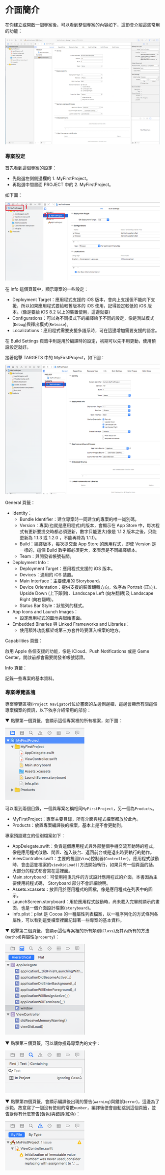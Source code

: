 # 介面簡介

在你建立或開啟一個專案後，可以看到整個專案的內容如下，這節會介紹這些常用的功能：

![open_project04](../images/open_project/open_project04.png)


### 專案設定

首先看到這個專案的設定：

- 先點選左側側邊欄的 1. MyFirstProject。
- 再點選中間畫面 PROJECT 中的 2. MyFirstProject。

如下圖：

![interface_intro05](../images/interface_intro/interface_intro05.png)

在 Info 這個頁籤中，顯示專案的一些設定：

- Deployment Target：應用程式支援的 iOS 版本，會向上支援但不能向下支援，所以如果應用程式要給較舊版本的 iOS 使用，記得設定較低的 iOS 版本。(像是要給 iOS 8.2 以上的裝置使用，這邊就要)
- Configurations：可以為不同模式下的編譯給予不同的設定，像是測試模式(`Debug`)與釋出模式(`Release`)。
- Localizations：應用程式需要支援多語系時，可在這邊增加需要支援的語言。

在 Build Settings 頁籤中則是用於編譯時的設定，初期可以先不用更動，使用預設設定就好。

接著點擊 TARGETS 中的 MyFirstProject，如下圖：

![interface_intro06](../images/interface_intro/interface_intro06.png)

General 頁籤：

- Identity：
  - Bundle Identifier：建立專案時一同建立的專案的唯一識別碼。
  - Version：專案(也就是應用程式)的版本，會顯示在 App Store 中，每次程式有更新要提交時都必須更新，數字只能更大(像是 1.1.2 版本之後，只能更新為 1.1.3 或 1.2.0 ，不能再降為 1.1.1)。
  - Build：編譯版本，每次提交至 App Store 的應用程式，即使 Version 是一樣的，這個 Build 數字都必須更大，來表示是不同編譯版本。
  - Team：與開發者帳號有關。
- Deployment Info：
  - Deployment Target：應用程式支援的 iOS 版本。
  - Devices：適用的 iOS 裝置。
  - Main Interface：主要使用的 Storyboard。
  - Device Orientation：提供支援的裝置翻轉方向，依序為 Portrait (正向)、Upside Down (上下顛倒)、Landscape Left (向左翻轉)及 Landscape Right (向右翻轉)。
  - Status Bar Style：狀態列的樣式。
- App Icons and Launch Images：
  - 設定應用程式的圖示與起始畫面。
- Embedded Binaries 與 Linked Frameworks and Libraries：
  - 使用額外功能框架或第三方套件時要匯入檔案的地方。

Capabilities 頁籤：

啟用 Apple 各個支援的功能，像是 iCloud、Push Notifications 或是 Game Center。開啟前都會需要開發者帳號認證。

Info 頁籤：

記錄一些專案的基本資料。


### 專案導覽區塊

專案導覽區塊(`Project Navigator`)位於畫面的左邊側邊欄，這邊會顯示有關這個專案檔案的資訊，以下依序介紹常用的部份：

▼ 點擊第一個頁籤，會顯示這個專案裡的所有檔案，如下圖：

![interface_intro01](../images/interface_intro/interface_intro01.png)

可以看到兩個目錄，一個與專案名稱相同`MyFirstProject`，另一個為`Products`。

- MyFirstProject：專案主要目錄，所有介面與程式檔案都放於此內。
- Products：放置專案編譯後的檔案，基本上是不會更動到。

專案預設建立的個別檔案如下：

- AppDelegate.swift：負責這個應用程式與外部整個手機交流互動時的程式，像是應用程式啟動、閒置、進入後台、返回前台或是退出時要執行的動作。
- ViewController.swift：主要的視圖(`View`)控制器(`Controller`)，應用程式啟動時，會由這隻檔案的`viewDidLoad()`方法開始執行，如果只有一個頁面的話，大部分的程式都會寫在這裡面。
- Main.storyboard：可使用拖曳元件的方式設計應用程式的介面，本書因為主要使用純程式碼， Storyboard 部分不會詳細說明。
- Assets.xcassets：放置用於應用程式的圖檔，像是應用程式在列表中的圖示。
- LaunchScreen.storyboard：用於應用程式啟動時，尚未載入完畢前顯示的畫面，也是一個介面設計檔案(`storyboard`)。
- Info.plist：plist 是 Cocoa 的一種屬性列表檔案，以一種序列化的方式條列各屬性，可以看到這隻檔案裡面記錄著一些專案的基本資料。

▼ 點擊第二個頁籤，會顯示這個專案裡的所有類別(`Class`)及其內所有的方法(`method`)與屬性(`property`)：

![interface_intro02](../images/interface_intro/interface_intro02.png)

▼ 點擊第三個頁籤，可以讓你搜尋專案內的文字：

![interface_intro03](../images/interface_intro/interface_intro03.png)

▼ 點擊第四個頁籤，會顯示編譯後出現的警告(`warning`)與錯誤(`error`)，這邊為了示範，故意寫了一個沒有使用的常數`number`，編譯後便會自動跳到這個頁籤，並告訴你有什麼警告(黃色)與錯誤(紅色)：

![interface_intro04](../images/interface_intro/interface_intro04.png)



